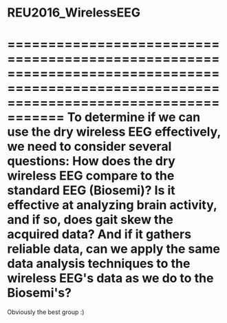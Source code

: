 # REU2016_WirelessEEG

=========================================================================================================================================
To determine if we can use the dry wireless EEG effectively, we need to consider several questions: How does the dry wireless EEG compare to the standard EEG (Biosemi)? Is it effective at analyzing brain activity, and if so, does gait skew the acquired data? And if it gathers reliable data, can we apply the same data analysis techniques to the wireless EEG's data as we do to the Biosemi's?
=========================================================================================================================================

Obviously the best group :)
